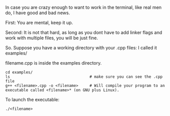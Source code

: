 In case you are crazy enough to want to work in the terminal, like real men do, I have good and bad news.

First: You are mental, keep it up.

Second: It is not that hard, as long as you dont have to add linker flags and work with multiple files, you will be just fine.


So. Suppose you have a working directory with your .cpp files: I called it examples/

 filename.cpp is inside the examples directory.

```
cd examples/
ls                                   # make sure you can see the .cpp file
g++ <filename>.cpp -o <filename>     # Will compile your program to an executable called <filename>* (on GNU plus Linux).
```

To launch the executable:

```
./<filename>
```
